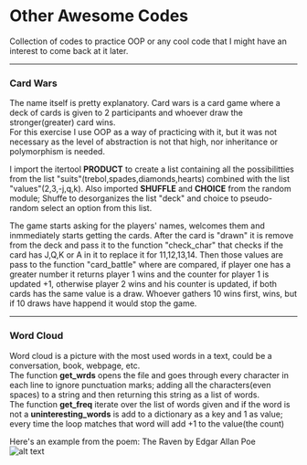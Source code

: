 # Other Awesome Codes

Collection of codes to practice OOP or any cool code that I might have an interest to come back at it later.

---
### Card Wars   

The name itself is pretty explanatory.
Card wars is a card game where a deck of cards is given to 2 participants and whoever draw the stronger(greater) card wins.   
For this exercise I use OOP as a way of practicing with it, but it was not necessary as the level of abstraction is not that high, nor inheritance or polymorphism is needed.

I import the itertool **PRODUCT** to create a list containing all the possibilitties from the list "suits"(trebol,spades,diamonds,hearts) combined with the list "values"(2,3,-j,q,k). Also imported **SHUFFLE** and **CHOICE** from the random module; Shuffe to desorganizes the list "deck" and choice to pseudo-random select an option from this list.

The game starts asking for the players' names, welcomes them and inmmediately starts getting the cards. After the card is "drawn" it is remove from the deck and pass it to the function "check_char" that checks if the card has J,Q,K or A in it to replace it for 11,12,13,14.
Then those values are pass to the function "card_battle" where are compared, if player one has a greater number it returns player 1 wins and the counter for player 1 is updated +1, otherwise player 2 wins and his counter is updated, if both cards has the same value is a draw.
Whoever gathers 10 wins first, wins, but if 10 draws have happend it would stop the game.

---   
### Word Cloud   

Word cloud is a picture with the most used words in a text, could be a conversation, book, webpage, etc.   
The function **get_wrds** opens the file and goes through every character in each line to ignore punctuation marks; adding all the characters(even spaces) to a string and then returning this string as a list of words.   
The function **get_freq**  iterate over the list of words given and if the word is not a **uninteresting_words** is add to a dictionary as a key and 1 as value; every time the loop matches that word will add +1 to the value(the count)

Here's an example from the poem: The Raven by Edgar Allan Poe   
![alt text](https://raw.githubusercontent.com/dsalzedon/Random/master/img/theraven.jpg)

